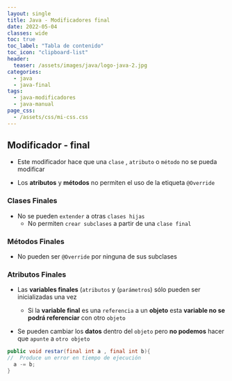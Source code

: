 ```yaml
---
layout: single
title: Java - Modificadores final
date: 2022-05-04
classes: wide
toc: true
toc_label: "Tabla de contenido"
toc_icon: "clipboard-list"
header:
  teaser: /assets/images/java/logo-java-2.jpg
categories:
  - java
  - java-final
tags:
  - java-modificadores
  - java-manual
page_css: 
  - /assets/css/mi-css.css
---
```


## Modificador - final

* Este modificador hace que una ``clase`` , ``atributo`` o ``método`` no se pueda modificar

* Los **atributos** y **métodos** no permiten el uso de la etiqueta ``@Override``

### Clases Finales

* No se pueden ``extender`` a otras ``clases hijas``
  * No permiten ``crear subclases`` a partir de una ``clase final``

### Métodos Finales

* No pueden ser ``@Override`` por ninguna de sus subclases

### Atributos Finales

* Las **variables finales** (``atributos`` y (``parámetros``) sólo pueden ser inicializadas una vez
  * Si la **variable final** es una ``referencia`` a un **objeto** esta **variable no se podrá referenciar** con otro ``objeto``

* Se pueden cambiar los **datos** dentro del ``objeto`` pero **no podemos** hacer que ``apunte`` a ``otro objeto``

```java
public void restar(final int a , final int b){
//  Produce un error en tiempo de ejecución
  a -= b; 
}
```
